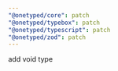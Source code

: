 ```yaml
---
"@onetyped/core": patch
"@onetyped/typebox": patch
"@onetyped/typescript": patch
"@onetyped/zod": patch
---
```


add void type
